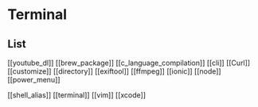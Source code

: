 # Terminal

## List


[[youtube_dl]]
[[brew_package]]
[[c_language_compilation]]
[[cli]]
[[Curl]]
[[customize]]
[[directory]]
[[exiftool]]
[[ffmpeg]]
[[ionic]]
[[node]]
[[power_menu]]

[[shell_alias]]
[[terminal]]
[[vim]]
[[xcode]]